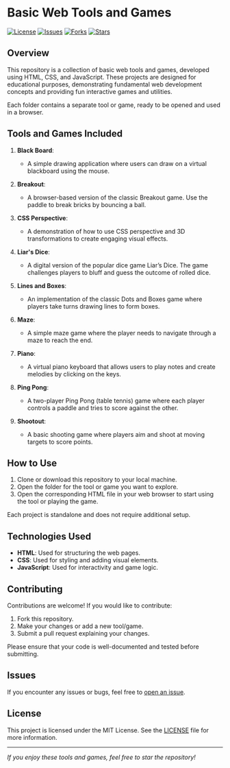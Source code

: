 # Basic Web Tools and Games

[![License](https://img.shields.io/github/license/HeidariSina/Basic-Web-Tools-and-Games)](LICENSE)
[![Issues](https://img.shields.io/github/issues/HeidariSina/Basic-Web-Tools-and-Games)](https://github.com/HeidariSina/Basic-Web-Tools-and-Games/issues)
[![Forks](https://img.shields.io/github/forks/HeidariSina/Basic-Web-Tools-and-Games)](https://github.com/HeidariSina/Basic-Web-Tools-and-Games/network/members)
[![Stars](https://img.shields.io/github/stars/HeidariSina/Basic-Web-Tools-and-Games)](https://github.com/HeidariSina/Basic-Web-Tools-and-Games/stargazers)

## Overview

This repository is a collection of basic web tools and games, developed using HTML, CSS, and JavaScript. These projects are designed for educational purposes, demonstrating fundamental web development concepts and providing fun interactive games and utilities.

Each folder contains a separate tool or game, ready to be opened and used in a browser.

## Tools and Games Included

1. **Black Board**:
   - A simple drawing application where users can draw on a virtual blackboard using the mouse.

2. **Breakout**:
   - A browser-based version of the classic Breakout game. Use the paddle to break bricks by bouncing a ball.

3. **CSS Perspective**:
   - A demonstration of how to use CSS perspective and 3D transformations to create engaging visual effects.

4. **Liar's Dice**:
   - A digital version of the popular dice game Liar’s Dice. The game challenges players to bluff and guess the outcome of rolled dice.

5. **Lines and Boxes**:
   - An implementation of the classic Dots and Boxes game where players take turns drawing lines to form boxes.

6. **Maze**:
   - A simple maze game where the player needs to navigate through a maze to reach the end.

7. **Piano**:
   - A virtual piano keyboard that allows users to play notes and create melodies by clicking on the keys.

8. **Ping Pong**:
   - A two-player Ping Pong (table tennis) game where each player controls a paddle and tries to score against the other.

9. **Shootout**:
   - A basic shooting game where players aim and shoot at moving targets to score points.

## How to Use

1. Clone or download this repository to your local machine.
2. Open the folder for the tool or game you want to explore.
3. Open the corresponding HTML file in your web browser to start using the tool or playing the game.

Each project is standalone and does not require additional setup.

## Technologies Used

- **HTML**: Used for structuring the web pages.
- **CSS**: Used for styling and adding visual elements.
- **JavaScript**: Used for interactivity and game logic.

## Contributing

Contributions are welcome! If you would like to contribute:

1. Fork this repository.
2. Make your changes or add a new tool/game.
3. Submit a pull request explaining your changes.

Please ensure that your code is well-documented and tested before submitting.

## Issues

If you encounter any issues or bugs, feel free to [open an issue](https://github.com/HeidariSina/Basic-Web-Tools-and-Games/issues).

## License

This project is licensed under the MIT License. See the [LICENSE](LICENSE) file for more information.

---

_If you enjoy these tools and games, feel free to star the repository!_
